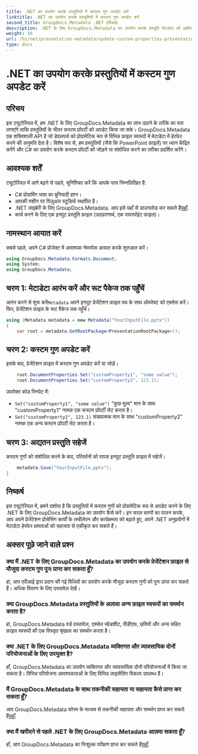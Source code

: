 ```yaml
---
title: .NET का उपयोग करके प्रस्तुतियों में कस्टम गुण अपडेट करें
linktitle: .NET का उपयोग करके प्रस्तुतियों में कस्टम गुण अपडेट करें
second_title: GroupDocs.Metadata .NET एपीआई
description: .NET के लिए GroupDocs.Metadata का उपयोग करके प्रस्तुति मेटाडेटा को प्रबंधित करना सीखें। PowerPoint फ़ाइलों में कस्टम गुणों को कुशलतापूर्वक अपडेट करें।
weight: 16
url: /hi/net/presentation-metadata/update-custom-properties-presentations/
type: docs
---
```

# .NET का उपयोग करके प्रस्तुतियों में कस्टम गुण अपडेट करें

## परिचय
इस ट्यूटोरियल में, हम .NET के लिए GroupDocs.Metadata का लाभ उठाने के तरीके का पता लगाएंगे ताकि प्रस्तुतियों के भीतर कस्टम प्रॉपर्टी को अपडेट किया जा सके। GroupDocs.Metadata एक शक्तिशाली API है जो डेवलपर्स को प्रोग्रामेटिक रूप से विभिन्न फ़ाइल स्वरूपों में मेटाडेटा में हेरफेर करने की अनुमति देता है। विशेष रूप से, हम प्रस्तुतियों (जैसे कि PowerPoint फ़ाइलें) पर ध्यान केंद्रित करेंगे और C# का उपयोग करके कस्टम प्रॉपर्टी को जोड़ने या संशोधित करने का तरीका प्रदर्शित करेंगे।
## आवश्यक शर्तें
ट्यूटोरियल में आगे बढ़ने से पहले, सुनिश्चित करें कि आपके पास निम्नलिखित हैं:
- C# प्रोग्रामिंग भाषा का बुनियादी ज्ञान।
- आपकी मशीन पर विज़ुअल स्टूडियो स्थापित है।
-  .NET लाइब्रेरी के लिए GroupDocs.Metadata. आप इसे यहाँ से डाउनलोड कर सकते हैं[यहाँ](https://releases.groupdocs.com/metadata/net/).
- कार्य करने के लिए एक इनपुट प्रस्तुति फ़ाइल (उदाहरणार्थ, एक पावरपॉइंट फ़ाइल)।

## नामस्थान आयात करें
सबसे पहले, अपने C# प्रोजेक्ट में आवश्यक नेमस्पेस आयात करके शुरुआत करें।
```csharp
using GroupDocs.Metadata.Formats.Document;
using System;
using GroupDocs.Metadata;
```
## चरण 1: मेटाडेटा आरंभ करें और रूट पैकेज तक पहुँचें
 आरंभ करने से शुरू करें`Metadata` अपने इनपुट प्रेजेंटेशन फ़ाइल पथ के साथ ऑब्जेक्ट को एक्सेस करें। फिर, प्रेजेंटेशन फ़ाइल के रूट पैकेज तक पहुँचें।
```csharp
using (Metadata metadata = new Metadata("YourInputFile.pptx"))
{
    var root = metadata.GetRootPackage<PresentationRootPackage>();
```
## चरण 2: कस्टम गुण अपडेट करें
इसके बाद, प्रेजेंटेशन फ़ाइल में कस्टम गुण अपडेट करें या जोड़ें।
```csharp
    root.DocumentProperties.Set("customProperty1", "some value");
    root.DocumentProperties.Set("customProperty2", 123.1);
```
उपरोक्त कोड स्निपेट में:
- `Set("customProperty1", "some value")` "कुछ मूल्य" मान के साथ "customProperty1" नामक एक कस्टम प्रॉपर्टी सेट करता है।
- `Set("customProperty2", 123.1)` संख्यात्मक मान के साथ "customProperty2" नामक एक अन्य कस्टम प्रॉपर्टी सेट करता है।
## चरण 3: अद्यतन प्रस्तुति सहेजें
कस्टम गुणों को संशोधित करने के बाद, परिवर्तनों को वापस इनपुट प्रस्तुति फ़ाइल में सहेजें।
```csharp
    metadata.Save("YourInputFile.pptx");
}
```

## निष्कर्ष
इस ट्यूटोरियल में, हमने दर्शाया है कि प्रस्तुतियों में कस्टम गुणों को प्रोग्रामेटिक रूप से अपडेट करने के लिए .NET के लिए GroupDocs.Metadata का उपयोग कैसे करें। इन सरल चरणों का पालन करके, आप अपने प्रेजेंटेशन प्रोसेसिंग कार्यों के लचीलेपन और कार्यक्षमता को बढ़ाते हुए, अपने .NET अनुप्रयोगों में मेटाडेटा हेरफेर क्षमताओं को सहजता से एकीकृत कर सकते हैं।

## अक्सर पूछे जाने वाले प्रश्न
### क्या मैं .NET के लिए GroupDocs.Metadata का उपयोग करके प्रेजेंटेशन फ़ाइल से मौजूदा कस्टम गुण पुनः प्राप्त कर सकता हूँ?
हां, आप एपीआई द्वारा प्रदान की गई विधियों का उपयोग करके मौजूदा कस्टम गुणों को पुनः प्राप्त कर सकते हैं। अधिक विवरण के लिए दस्तावेज़ देखें।
### क्या GroupDocs.Metadata प्रस्तुतियों के अलावा अन्य फ़ाइल स्वरूपों का समर्थन करता है?
हां, GroupDocs.Metadata वर्ड दस्तावेज़, एक्सेल स्प्रेडशीट, पीडीएफ, छवियों और अन्य सहित फ़ाइल स्वरूपों की एक विस्तृत श्रृंखला का समर्थन करता है।
### क्या .NET के लिए GroupDocs.Metadata व्यक्तिगत और व्यावसायिक दोनों परियोजनाओं के लिए उपयुक्त है?
हाँ, GroupDocs.Metadata का उपयोग व्यक्तिगत और व्यावसायिक दोनों परियोजनाओं में किया जा सकता है। विभिन्न परियोजना आवश्यकताओं के लिए विभिन्न लाइसेंसिंग विकल्प उपलब्ध हैं।
### मैं GroupDocs.Metadata के साथ तकनीकी सहायता या सहायता कैसे प्राप्त कर सकता हूँ?
 आप GroupDocs.Metadata फोरम के माध्यम से तकनीकी सहायता और समर्थन प्राप्त कर सकते हैं[यहाँ](https://forum.groupdocs.com/c/metadata/14).
### क्या मैं खरीदने से पहले .NET के लिए GroupDocs.Metadata आज़मा सकता हूँ?
 हाँ, आप GroupDocs.Metadata का निःशुल्क परीक्षण प्राप्त कर सकते हैं[यहाँ](https://releases.groupdocs.com/).